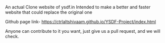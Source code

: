 An actual Clone website of ysdf.in
Intended to make a better and faster website that could replace the original one

Github page link- https://ctrlaltshivaam.github.io/YSDF-Project/index.html

Anyone can contribute to it you want, just give us a pull request, and we will check.
